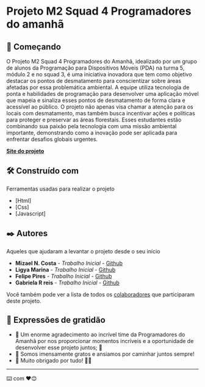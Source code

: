# Projeto M2 Squad 4 Programadores do amanhã

## 🚀 Começando

O Projeto M2 Squad 4 Programadores do Amanhã, idealizado por um grupo de alunos da Programação para Dispositivos Móveis (PDA) na turma 5, módulo 2 e no squad 3, é uma iniciativa inovadora que tem como objetivo destacar os pontos de desmatamento para conscientizar sobre áreas afetadas por essa problemática ambiental. A equipe utiliza tecnologia de ponta e habilidades de programação para desenvolver uma aplicação móvel que mapeia e sinaliza esses pontos de desmatamento de forma clara e acessível ao público. O projeto não apenas visa chamar a atenção para os locais com desmatamento, mas também busca incentivar ações e políticas para proteger e preservar as áreas florestais. Esses estudantes estão combinando sua paixão pela tecnologia com uma missão ambiental importante, demonstrando como a inovação pode ser aplicada para enfrentar desafios globais urgentes.

**[Site do projeto](https://felipepires007.github.io/Projeto-Final-M2/html/index.html)**

## 🛠️ Construído com

Ferramentas usadas para realizar o projeto

* [Html]
* [Css]
* [Javascript]

## ✒️ Autores

Aqueles que ajudaram a levantar o projeto desde o seu início

* **Mizael N. Costa** - *Trabalho Inicial* - [Github](https://github.com/minu1123)
* **Ligya Marina** - *Trabalho Inicial* - [Github](https://github.com/LigyaM)
* **Felipe Pires** - *Trabalho Inicial* - [Github](https://github.com/FelipePires007)
* **Gabriela R reis** - *Trabalho Inicial* - [Github](https://github.com/dev-gabis)

Você também pode ver a lista de todos os [colaboradores](https://github.com/FelipePires007/Projeto-Final-M2/graphs/contributors) que participaram deste projeto.

## 🎁 Expressões de gratidão

* 🌟 Um enorme agradecimento ao incrível time da Programadores do Amanhã por nos proporcionar momentos incríveis e a oportunidade de desenvolver esse projeto juntos; 🚀
* 💖 Somos imensamente gratos e ansiamos por caminhar juntos sempre!
* 🌱 Muito obrigado por tudo! 🙌🎉

---
⌨️ com ❤️😊
